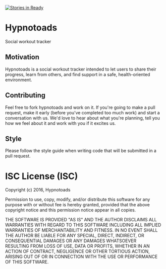 [![Stories in Ready](https://badge.waffle.io/hypnotoads/hypnotoads.png?label=ready&title=Ready)](https://waffle.io/hypnotoads/hypnotoads)
# Hypnotoads
Social workout tracker
## Motivation
Hypnotoads is a social workout tracker intended to let users to share their progress, learn from others, and find support in a safe, health-oriented environment. 
## Contributing
Feel free to fork hypnotoads and work on it. If you're going to make a pull request, make it early (before you've completed too much work) and start a conversation with us. We'd love to hear about what you're planning, tell you how we feel about it and work with you if it excites us. 
## Style
Please follow the style guide when writing code that will be submitted in a pull request.
# ISC License (ISC)
Copyright (c) 2016, Hypnotoads <E-mail address>

Permission to use, copy, modify, and/or distribute this software for any purpose with or without fee is hereby granted, provided that the above copyright notice and this permission notice appear in all copies.

THE SOFTWARE IS PROVIDED "AS IS" AND THE AUTHOR DISCLAIMS ALL WARRANTIES WITH REGARD TO THIS SOFTWARE INCLUDING ALL IMPLIED WARRANTIES OF MERCHANTABILITY AND FITNESS. IN NO EVENT SHALL THE AUTHOR BE LIABLE FOR ANY SPECIAL, DIRECT, INDIRECT, OR CONSEQUENTIAL DAMAGES OR ANY DAMAGES WHATSOEVER RESULTING FROM LOSS OF USE, DATA OR PROFITS, WHETHER IN AN ACTION OF CONTRACT, NEGLIGENCE OR OTHER TORTIOUS ACTION, ARISING OUT OF OR IN CONNECTION WITH THE USE OR PERFORMANCE OF THIS SOFTWARE.
